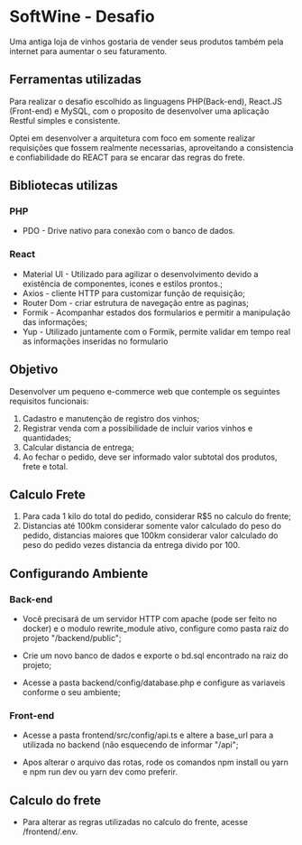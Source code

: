 # SoftWine - Desafio

Uma antiga loja de vinhos gostaria de vender seus produtos também pela internet para aumentar o seu faturamento.


## Ferramentas utilizadas

Para realizar o desafio escolhido as linguagens PHP(Back-end), React.JS (Front-end) e MySQL, com o proposito de desenvolver uma aplicação Restful simples e consistente.

Optei em desenvolver a arquitetura com foco em somente  realizar requisições que fossem realmente necessarias, aproveitando a consistencia e confiabilidade do REACT para se encarar das regras do frete.

## Bibliotecas utilizas

### PHP

- PDO - Drive nativo para conexão com o banco de dados.

### React

- Material UI - Utilizado para agilizar o desenvolvimento devido a existência de componentes, icones e estilos prontos.;
- Axios - cliente HTTP para customizar função de requisição;
- Router Dom - criar estrutura de navegação entre as paginas;
- Formik - Acompanhar estados dos formularios e permitir a manipulação das informações;
- Yup - Utilizado juntamente com o Formik, permite validar em tempo real as informações inseridas no formulario


## Objetivo

Desenvolver um pequeno e-commerce web que contemple os seguintes requisitos funcionais:

1) Cadastro e manutenção de registro dos vinhos;
2) Registrar venda com a possibilidade de incluir varios vinhos e quantidades;
3) Calcular distancia de entrega;
4) Ao fechar o pedido, deve ser informado valor subtotal dos produtos, frete e total.


## Calculo Frete

1) Para cada 1 kilo do total do pedido, considerar R$5 no calculo do frente;
2) Distancias até 100km considerar somente valor calculado do peso do pedido, distancias maiores que 100km considerar valor calculado do peso do pedido vezes distancia da entrega divido por 100.



## Configurando Ambiente

### Back-end

- Você precisará de um servidor HTTP com apache (pode ser feito no docker) e o modulo rewrite_module ativo, configure como pasta raiz do projeto "/backend/public";

- Crie um novo banco de dados e exporte o bd.sql encontrado na raiz do projeto;

- Acesse a pasta backend/config/database.php e configure as variaveis conforme o seu ambiente;

### Front-end

- Acesse a pasta frontend/src/config/api.ts e altere a base_url para a utilizada no backend (não esquecendo de informar "/api";

- Apos alterar o arquivo das rotas, rode os comandos npm install ou yarn e npm run dev ou yarn dev como preferir.


## Calculo do frete

- Para alterar as regras utilizadas no calculo do frente, acesse /frontend/.env.


